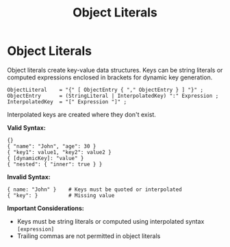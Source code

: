 ﻿---
layout: default
title: Object Literals
parent: Literals and Data Structures
has_children: false
has_toc: false
permalink: /jyro/literals/objects/
---

# Object Literals

Object literals create key-value data structures. Keys can be string literals or computed expressions enclosed in brackets for dynamic key generation.

```
ObjectLiteral    = "{" [ ObjectEntry { "," ObjectEntry } ] "}" ;
ObjectEntry      = (StringLiteral | InterpolatedKey) ":" Expression ;
InterpolatedKey  = "[" Expression "]" ;
```

Interpolated keys are created where they don't exist.

**Valid Syntax:**
```jyro
{}
{ "name": "John", "age": 30 }
{ "key1": value1, "key2": value2 }
{ [dynamicKey]: "value" }
{ "nested": { "inner": true } }
```

**Invalid Syntax:**
```jyro
{ name: "John" }    # Keys must be quoted or interpolated
{ "key": }          # Missing value
```

**Important Considerations:**
- Keys must be string literals or computed using interpolated syntax `[expression]`
- Trailing commas are not permitted in object literals